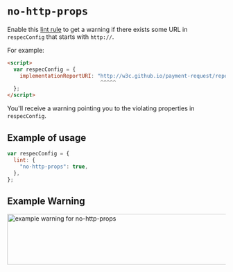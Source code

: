 # `no-http-props`

Enable this [lint rule](lint) to get a warning if there exists some URL in `respecConfig` that starts with `http://`.

For example:

```html
<script>
  var respecConfig = {
    implementationReportURI: "http://w3c.github.io/payment-request/reports/implementation.html",
                              ^^^^^
  };
</script>
```

You'll receive a warning pointing you to the violating properties in `respecConfig`.

## Example of usage

```js "example": "Enable no-http-props linter rule."
var respecConfig = {
  lint: {
    "no-http-props": true,
  },
};
```

## Example Warning

<img alt="example warning for no-http-props" src="https://user-images.githubusercontent.com/8426945/42473140-6e16b38c-83e1-11e8-81e3-c82bddeb4483.png" width="725" height="117" loading="lazy">
